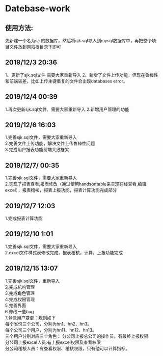 # Datebase-work
## 使用方法:
先新建一个名为sjk的数据库，然后将sjk.sql导入到mysql数据库中，再把整个项目文件放到网站根目录下即可
## 2019/12/3 20:36
1、更新了sjk.sql文件 需要大家重新导入
2、新增了文件上传功能，但现在鲁棒性和前端较差，比如上传主键重复的文件会出现databases error。
## 2019/12/4 00:39
1.再次更新sjk.sql文件，需要大家重新导入
2.新增用户管理的功能
## 2019/12/6 16:03
1.完善sjk.sql文件，需要大家重新导入<br />
2.完善文件上传功能，解决文件上传鲁棒性问题<br />
3.完成用户报表功能前端大致框架
## 2019/12/7/ 00:35
1.完善sjk.sql文件，需要大家重新导入<br />
2.实现了报表查看,报表修改（通过使用handsontable来实现在线查看,编辑excel），报表稽核，报表上报功能，报表计算功能完成部分<br />
## 2019/12/7 12:03
1.完成报表计算功能
## 2019/12/10 1:01
1.完善sjk.sql文件，需要大家重新导入<br />
2.excel文件样式表修改完成，报表稽核，计算，上报功能完成
## 2019/12/15 13:07
1.完善sjk.sql文件，重新导入<br />
2.完成机构管理<br />
3.完成角色管理<br />
4.完成权限管理<br />
5.完善界面<br />
6.修改一些bug<br />
7.登录用户变更：规则如下<br />
每个省份三个公司，分别为hn1、hn2、hn3。<br />
每个公司三个用户，分别为hn11、hn12、hn13。<br />
三个用户分别对应三个角色：
分公司上报总公司的操作员，有最终上报权限<br />
分公司上报excel人员:有上报excel权限及查看权限<br />
分公司稽核人员：有查看权限、稽核权限，只有他可以计算指标。<br />
